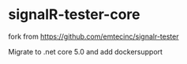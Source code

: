 # signalR-tester-core
fork from https://github.com/emtecinc/signalr-tester

Migrate to .net core 5.0 and add dockersupport
